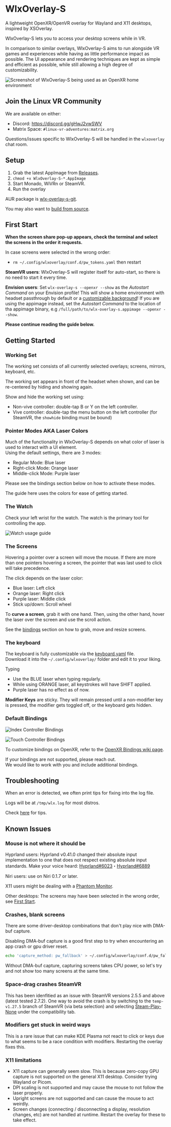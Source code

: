 # WlxOverlay-S

A lightweight OpenXR/OpenVR overlay for Wayland and X11 desktops, inspired by XSOverlay.

WlxOverlay-S lets you to access your desktop screens while in VR.

In comparison to similar overlays, WlxOverlay-S aims to run alongside VR games and experiences while having as little performance impact as possible. The UI appearance and rendering techniques are kept as simple and efficient as possible, while still allowing a high degree of customizability.

![Screenshot of WlxOverlay-S being used as an OpenXR home environment](https://github.com/galister/wlx-overlay-s/blob/guide/wlx-s.png?raw=true)

## Join the Linux VR Community

We are available on either:

- Discord: <https://discord.gg/gHwJ2vwSWV>
- Matrix Space: `#linux-vr-adventures:matrix.org`

Questions/issues specific to WlxOverlay-S will be handled in the `wlxoverlay` chat room.

## Setup

1. Grab the latest AppImage from [Releases](https://github.com/galister/wlx-overlay-s/releases).
1. `chmod +x WlxOverlay-S-*.AppImage`
1. Start Monado, WiVRn or SteamVR.
1. Run the overlay

AUR package is [wlx-overlay-s-git](https://aur.archlinux.org/packages/wlx-overlay-s-git).

You may also want to [build from source](https://github.com/galister/wlx-overlay-s/wiki/Building-from-Source).

## First Start

**When the screen share pop-up appears, check the terminal and select the screens in the order it requests.**

In case screens were selected in the wrong order:

- `rm ~/.config/wlxoverlay/conf.d/pw_tokens.yaml` then restart

**SteamVR users**: WlxOverlay-S will register itself for auto-start, so there is no need to start it every time.

**Envision users**: Set `wlx-overlay-s --openxr --show` as the _Autostart Command_ on your Envision profile! This will show a home environment with headset passthrough by default or a [customizable background](https://github.com/galister/wlx-overlay-s/wiki/OpenXR-Skybox)! If you are using the appimage instead, set the _Autostart Command_ to the location of tha appimage binary, e.g `/full/path/to/wlx-overlay-s.appimage --openxr --show`.

**Please continue reading the guide below.**

## Getting Started

### Working Set

The working set consists of all currently selected overlays; screens, mirrors, keyboard, etc.

The working set appears in front of the headset when shown, and can be re-centered by hiding and showing again.

Show and hide the working set using:

- Non-vive controller: double-tap B or Y on the left controller.
- Vive controller: double-tap the menu button on the left controller (for SteamVR, the `showhide` binding must be bound)

### Pointer Modes AKA Laser Colors

Much of the functionality in WlxOverlay-S depends on what color of laser is used to interact with a UI element. \
Using the default settings, there are 3 modes:

- Regular Mode: Blue laser
- Right-click Mode: Orange laser
- Middle-click Mode: Purple laser

Please see the bindings section below on how to activate these modes.

The guide here uses the colors for ease of getting started.

### The Watch

Check your left wrist for the watch. The watch is the primary tool for controlling the app.

![Watch usage guide](https://github.com/galister/wlx-overlay-s/blob/guide/wlx-watch.png)

### The Screens

Hovering a pointer over a screen will move the mouse. If there are more than one pointers hovering a screen, the pointer that was last used to click will take precedence.

The click depends on the laser color:

- Blue laser: Left click
- Orange laser: Right click
- Purple laser: Middle click
- Stick up/down: Scroll wheel

To **curve a screen**, grab it with one hand. Then, using the other hand, hover the laser over the screen and use the scroll action.

See the [bindings](#default-bindings) section on how to grab, move and resize screens.

### The keyboard

The keyboard is fully customizable via the [keyboard.yaml](https://raw.githubusercontent.com/galister/wlx-overlay-s/main/src/res/keyboard.yaml) file. \
Download it into the `~/.config/wlxoverlay/` folder and edit it to your liking.

Typing

- Use the BLUE laser when typing regularly.
- While using ORANGE laser, all keystrokes will have SHIFT applied.
- Purple laser has no effect as of now.

**Modifier Keys** are sticky. They will remain pressed until a non-modifier key is pressed, the modifier gets toggled off, or the keyboard gets hidden.

### Default Bindings

![Index Controller Bindings](https://github.com/galister/wlx-overlay-s/blob/guide/wlx-index.png)

![Touch Controller Bindings](https://github.com/galister/wlx-overlay-s/blob/guide/wlx-oculus.png)

To customize bindings on OpenXR, refer to the [OpenXR Bindings wiki page](https://github.com/galister/wlx-overlay-s/wiki/OpenXR-Bindings).

If your bindings are not supported, please reach out. \
We would like to work with you and include additional bindings.

## Troubleshooting

When an error is detected, we often print tips for fixing into the log file.

Logs will be at `/tmp/wlx.log` for most distros.

Check [here](https://github.com/galister/wlx-overlay-s/wiki/Troubleshooting) for tips.

## Known Issues

### Mouse is not where it should be

Hyprland users: Hyprland v0.41.0 changed their absolute input implementation to one that does not respect existing absolute input standards. Make your voice heard: [Hyprland#6023](https://github.com/hyprwm/Hyprland/issues/6023)・[Hyprland#6889](https://github.com/hyprwm/Hyprland/issues/6889)

Niri users: use on Niri 0.1.7 or later.

X11 users might be dealing with a [Phantom Monitor](https://wiki.archlinux.org/title/Xrandr#Disabling_phantom_monitor).

Other desktops: The screens may have been selected in the wrong order, see [First Start](#first-start).

### Crashes, blank screens

There are some driver-desktop combinations that don't play nice with DMA-buf capture. 

Disabling DMA-buf capture is a good first step to try when encountering an app crash or gpu driver reset.

```bash
echo 'capture_method: pw_fallback' > ~/.config/wlxoverlay/conf.d/pw_fallback.yaml
```

Without DMA-buf capture, capturing screens takes CPU power, so let's try and not show too many screens at the same time.

### Space-drag crashes SteamVR

This has been idenfitied as an issue with SteamVR versions 2.5.5 and above (latest tested 2.7.2). One way to avoid the crash is by switching to the `temp-v1.27.5` branch of SteamVR (via beta selection) and selecting [Steam-Play-None](https://github.com/Scrumplex/Steam-Play-None) under the compatibility tab.

### Modifiers get stuck in weird ways

This is a rare issue that can make KDE Plasma not react to click or keys due to what seems to be a race condition with modifiers. Restarting the overlay fixes this.

### X11 limitations

- X11 capture can generally seem slow. This is because zero-copy GPU capture is not supported on the general X11 desktop. Consider trying Wayland or Picom.
- DPI scaling is not supported and may cause the mouse to not follow the laser properly.
- Upright screens are not supported and can cause the mouse to act weirdly.
- Screen changes (connecting / disconnecting a display, resolution changes, etc) are not handled at runtime. Restart the overlay for these to take effect.
